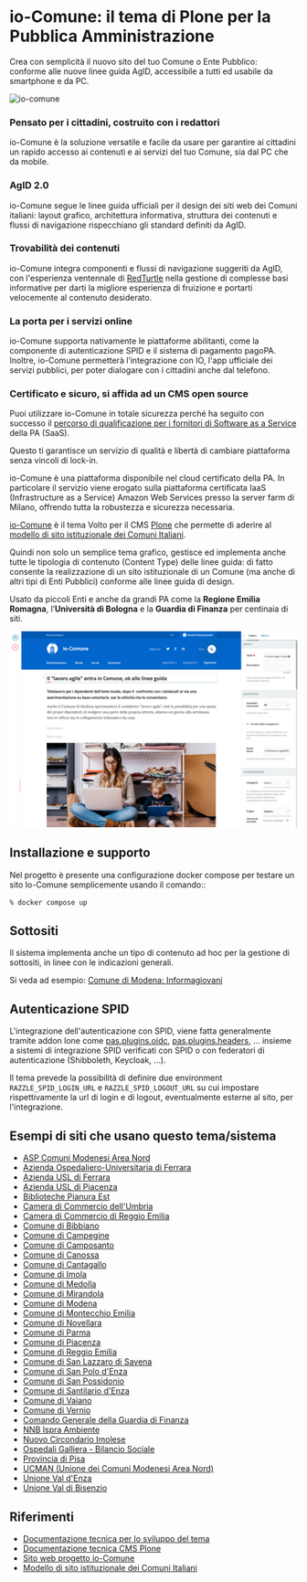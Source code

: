 # io-Comune: il tema di Plone per la Pubblica Amministrazione

Crea con semplicità il nuovo sito del tuo Comune o Ente Pubblico:\
conforme alle nuove linee guida AgID, accessibile a tutti ed usabile da smartphone e da PC.

![io-comune](/docs/01-io-comune.png)

### Pensato per i cittadini, costruito con i redattori

io-Comune è la soluzione versatile e facile da usare per garantire ai cittadini un rapido accesso ai contenuti e ai servizi del tuo Comune, sia dal PC che da mobile.      
      
### AgID 2.0

io-Comune segue le linee guida ufficiali per il design dei siti web dei Comuni italiani: layout grafico, architettura informativa, struttura dei contenuti e flussi di navigazione rispecchiano gli standard definiti da AgID.
      
### Trovabilità dei contenuti

io-Comune integra componenti e flussi di navigazione suggeriti da AgID, con l'esperienza ventennale di [RedTurtle](https://www.redturtle.it/) nella gestione di complesse basi informative per darti la migliore esperienza di fruizione e portarti velocemente al contenuto desiderato.

### La porta per i servizi online
      
io-Comune supporta nativamente le piattaforme abilitanti, come la componente di autenticazione SPID e il sistema di pagamento pagoPA.\
Inoltre, io-Comune permetterà l’integrazione con IO, l'app ufficiale dei servizi pubblici, per poter dialogare con i cittadini anche dal telefono.
      
### Certificato e sicuro, si affida ad un CMS open source
      
Puoi  utilizzare io-Comune in totale sicurezza perché ha seguito con successo il [percorso di qualificazione per i fornitori di Software as a Service](https://catalogocloud.agid.gov.it/service/1085) della PA (SaaS).

Questo ti garantisce un servizio di qualità e libertà di cambiare piattaforma senza vincoli di lock-in.

io-Comune è una piattaforma disponibile nel cloud certificato della PA. In particolare il servizio viene erogato sulla piattaforma certificata IaaS (Infrastructure as a Service) Amazon Web Services presso la server farm di Milano, offrendo tutta la robustezza e sicurezza necessaria.

[io-Comune](https://www.io-comune.it/) è il tema Volto per il CMS [Plone](https://plone.org/) che permette di aderire al [modello di sito istituzionale dei Comuni Italiani](https://designers.italia.it/modello/comuni/).

Quindi non solo un semplice tema grafico, gestisce ed implementa anche tutte le tipologia di contenuto (Content Type) delle linee guida: di fatto consente la realizzazione di un sito istituzionale di un Comune (ma anche di altri tipi di Enti Pubblici) conforme alle linee guida di design.

Usato da piccoli Enti e anche da grandi PA come la **Regione Emilia Romagna**, l’**Università di Bologna** e la **Guardia di Finanza** per centinaia di siti.

![io-comune](/docs/04-io-comune.png)

## Installazione e supporto

Nel progetto è presente una configurazione docker compose per testare un sito Io-Comune semplicemente usando il comando::

```bash
% docker compose up
```

## Sottositi

Il sistema implementa anche un tipo di contenuto ad hoc per la gestione di sottositi, in linee con le indicazioni generali.

Si veda ad esempio:
[Comune di Modena: Informagiovani](https://www.comune.modena.it/informagiovani)

## Autenticazione SPID

L'integrazione dell'autenticazione con SPID, viene fatta generalmente tramite addon lone come
[pas.plugins.oidc](https://pypi.org/project/pas.plugins.oidc),
[pas.plugins.headers](https://pypi.org/project/pas.plugins.headers), ...
insieme a sistemi di integrazione SPID verificati con SPID o con federatori di autenticazione
(Shibboleth, Keycloak, ...).

Il tema prevede la possibilità di definire due environment `RAZZLE_SPID_LOGIN_URL` e `RAZZLE_SPID_LOGOUT_URL`
su cui impostare rispettivamente la url di login e di logout, eventualmente esterne al sito, per l'integrazione.

## Esempi di siti che usano questo tema/sistema

- [ASP Comuni Modenesi Area Nord](https://www.aspareanord.it/)
- [Azienda Ospedaliero-Universitaria di Ferrara](https://www.ospfe.it/)
- [Azienda USL di Ferrara](https://www.ausl.fe.it/)
- [Azienda USL di Piacenza](https://www.ausl.pc.it/)
- [Biblioteche Pianura Est](https://bibest.it)
- [Camera di Commercio dell'Umbria](https://www.umbria.camcom.it/)
- [Camera di Commercio di Reggio Emilia](https://www.re.camcom.gov.it/)
- [Comune di Bibbiano](https://www.comune.bibbiano.re.it/)
- [Comune di Campegine](https://www.comune.campegine.re.it/)
- [Comune di Camposanto](https://www.comune.camposanto.mo.it/)
- [Comune di Canossa](https://www.comune.canossa.re.it/)
- [Comune di Cantagallo](https://www.comune.cantagallo.po.it/)
- [Comune di Imola](https://www.comune.imola.bo.it)
- [Comune di Medolla](https://www.comune.medolla.mo.it/)
- [Comune di Mirandola](https://www.comune.mirandola.mo.it/)
- [Comune di Modena](https://www.comune.modena.it/)
- [Comune di Montecchio Emilia](https://www.comune.montecchio-emilia.re.it/)
- [Comune di Novellara](https://www.comune.novellara.re.it/)
- [Comune di Parma](https://www.comune.parma.it/)
- [Comune di Piacenza](https://www.comune.piacenza.it/)
- [Comune di Reggio Emilia](https://www.comune.re.it/)
- [Comune di San Lazzaro di Savena](https://www.comune.sanlazzaro.bo.it)
- [Comune di San Polo d'Enza](https://www.comune.sanpolodenza.re.it/)
- [Comune di San Possidonio](https://www.comune.sanpossidonio.mo.it/)
- [Comune di Santilario d'Enza](https://www.comune.santilariodenza.re.it/)
- [Comune di Vaiano](https://www.comune.vaiano.po.it/)
- [Comune di Vernio](https://www.comune.vernio.po.it/)
- [Comando Generale della Guardia di Finanza](https://www.gdf.gov.it/it)
- [NNB Ispra Ambiente](https://www.nnb.isprambiente.it)
- [Nuovo Circondario Imolese](https://www.nuovocircondarioimolese.it)
- [Ospedali Galliera - Bilancio Sociale](https://bilanciosociale.galliera.it)
- [Provincia di Pisa](https://www.provincia.pisa.it/)
- [UCMAN (Unione dei Comuni Modenesi Area Nord)](https://www.unioneareanord.mo.it/)
- [Unione Val d'Enza](https://www.unionevaldenza.it/)
- [Unione Val di Bisenzio](https://www.bisenzio.it/)

## Riferimenti

* [Documentazione tecnica per lo sviluppo del tema](DEVELOPMENT.md)
* [Documentazione tecnica CMS Plone](https://6.docs.plone.org)
* [Sito web progetto io-Comune](https://www.io-comune.it/)
* [Modello di sito istituzionale dei Comuni Italiani](https://designers.italia.it/modello/comuni/)
